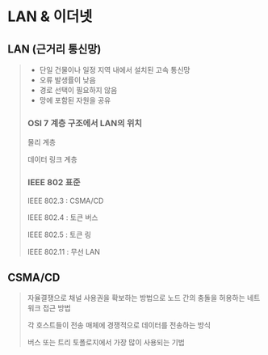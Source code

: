 # LAN & 이더넷

## LAN \(근거리 통신망\)

> * 단일 건물이나 일정 지역 내에서 설치된 고속 통신망
> * 오류 발생률이 낮음
> * 경로 선택이 필요하지 않음
> * 망에 포함된 자원을 공유
>
> ### OSI 7 계층 구조에서 LAN의 위치
>
> 물리 계층
>
> 데이터 링크 계층
>
> ### IEEE 802 표준
>
> IEEE 802.3 : CSMA/CD
>
> IEEE 802.4 : 토큰 버스
>
> IEEE 802.5 : 토큰 링
>
> IEEE 802.11 : 무선 LAN

## CSMA/CD

> 자율결쟁으로 채널 사용권을 확보하는 방법으로 노드 간의 충돌을 허용하는 네트워크 접근 방법
>
> 각 호스트들이 전송 매체에 경쟁적으로 데이터를 전송하는 방식
>
> 버스 또는 트리 토폴로지에서 가장 많이 사용되는 기법















